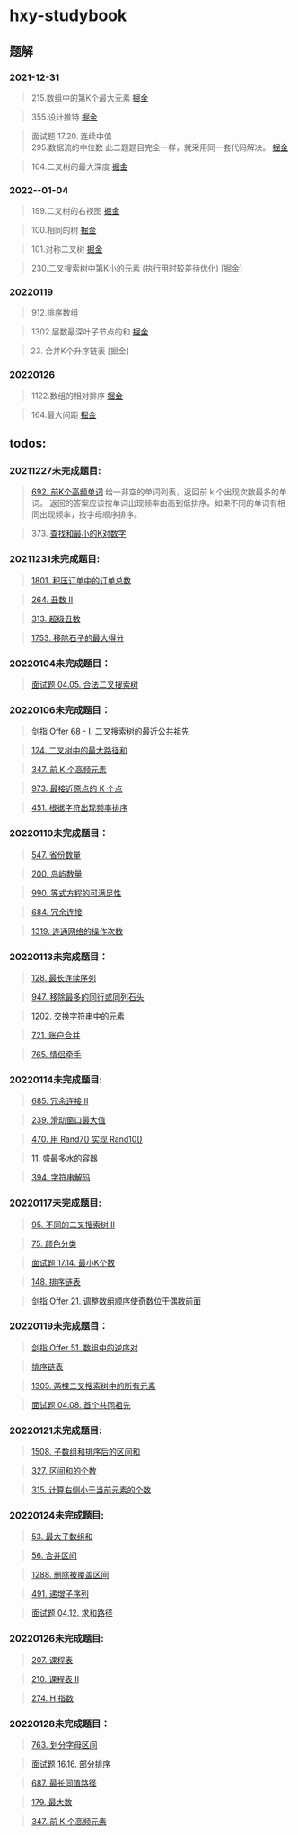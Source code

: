 # hxy-studybook
## 题解

### 2021-12-31
>215.数组中的第K个最大元素
[掘金](https://juejin.cn/post/7049151599825911839/)


>355.设计推特
[掘金](https://juejin.cn/post/7047866641115250719/)

>面试题 17.20. 连续中值          
>295.数据流的中位数
此二题题目完全一样，就采用同一套代码解决。
[掘金](https://juejin.cn/post/7047874611362398238/)

>104.二叉树的最大深度
[掘金](https://juejin.cn/post/7049150659924328456/)

### 2022--01-04
>199.二叉树的右视图
[掘金](https://juejin.cn/post/7049228331497046053/)

>100.相同的树
[掘金](https://juejin.cn/post/7049240202023272461/)

>101.对称二叉树
[掘金](https://juejin.cn/post/7049390800202891272/)

>230.二叉搜索树中第K小的元素 (执行用时较差待优化)
[掘金] 

### 20220119
>912.排序数组

>1302.层数最深叶子节点的和
[掘金](https://juejin.cn/post/7055546115130654734/)

>23. 合并K个升序链表
[掘金]

### 20220126

>1122.数组的相对排序
[掘金](https://juejin.cn/post/7057406586561511437/)

>164.最大间距
[掘金](https://juejin.cn/post/7057410668583976973/)

## todos:


### 20211227未完成题目:


>[692. 前K个高频单词](https://leetcode-cn.com/problems/top-k-frequent-words/)
给一非空的单词列表，返回前 k 个出现次数最多的单词。
返回的答案应该按单词出现频率由高到低排序。如果不同的单词有相同出现频率，按字母顺序排序。

>373. [查找和最小的K对数字](https://leetcode-cn.com/problems/find-k-pairs-with-smallest-sums)


### 20211231未完成题目:
>[1801. 积压订单中的订单总数](https://leetcode-cn.com/problems/number-of-orders-in-the-backlog/)

>[264. 丑数 II](https://leetcode-cn.com/problems/ugly-number-ii/)

>[313. 超级丑数](https://leetcode-cn.com/problems/super-ugly-number/)

>[1753. 移除石子的最大得分](https://leetcode-cn.com/problems/maximum-score-from-removing-stones/)

### 20220104未完成题目：

>[面试题 04.05. 合法二叉搜索树](https://leetcode-cn.com/problems/legal-binary-search-tree-lcci/)

### 20220106未完成题目：
>[剑指 Offer 68 - I. 二叉搜索树的最近公共祖先](https://leetcode-cn.com/problems/er-cha-sou-suo-shu-de-zui-jin-gong-gong-zu-xian-lcof/)

>[124. 二叉树中的最大路径和](https://leetcode-cn.com/problems/binary-tree-maximum-path-sum/)

>[347. 前 K 个高频元素](https://leetcode-cn.com/problems/top-k-frequent-elements/)

>[973. 最接近原点的 K 个点](https://leetcode-cn.com/problems/k-closest-points-to-origin/)

>[451. 根据字符出现频率排序](https://leetcode-cn.com/problems/sort-characters-by-frequency/)


### 20220110未完成题目：

>[547. 省份数量](https://leetcode-cn.com/problems/number-of-provinces/)

>[200. 岛屿数量](https://leetcode-cn.com/problems/number-of-islands/)

>[990. 等式方程的可满足性](https://leetcode-cn.com/problems/satisfiability-of-equality-equations/)

>[684. 冗余连接](https://leetcode-cn.com/problems/redundant-connection/)

>[1319. 连通网络的操作次数](https://leetcode-cn.com/problems/number-of-operations-to-make-network-connected/)

### 20220113未完成题目：

>[128. 最长连续序列](https://leetcode-cn.com/problems/longest-consecutive-sequence/)

>[947. 移除最多的同行或同列石头](https://leetcode-cn.com/problems/most-stones-removed-with-same-row-or-column/)

>[1202. 交换字符串中的元素](https://leetcode-cn.com/problems/smallest-string-with-swaps/)

>[721. 账户合并](https://leetcode-cn.com/problems/accounts-merge/)

>[765. 情侣牵手](https://leetcode-cn.com/problems/couples-holding-hands/)

### 20220114未完成题目:
>[685. 冗余连接 II](https://leetcode-cn.com/problems/redundant-connection-ii/)

>[239. 滑动窗口最大值](https://leetcode-cn.com/problems/sliding-window-maximum/)

>[470. 用 Rand7() 实现 Rand10()](https://leetcode-cn.com/problems/implement-rand10-using-rand7/)

>[11. 盛最多水的容器](https://leetcode-cn.com/problems/container-with-most-water/)

>[394. 字符串解码](https://leetcode-cn.com/problems/decode-string/)

### 20220117未完成题目:

>[95. 不同的二叉搜索树 II](https://leetcode-cn.com/problems/unique-binary-search-trees-ii/)

>[75. 颜色分类](https://leetcode-cn.com/problems/sort-colors/)

>[面试题 17.14. 最小K个数](https://leetcode-cn.com/problems/smallest-k-lcci/)

>[148. 排序链表](https://leetcode-cn.com/problems/sort-list/)

>[剑指 Offer 21. 调整数组顺序使奇数位于偶数前面](https://leetcode-cn.com/problems/diao-zheng-shu-zu-shun-xu-shi-qi-shu-wei-yu-ou-shu-qian-mian-lcof/)

### 20220119未完成题目：

>[剑指 Offer 51. 数组中的逆序对](https://leetcode-cn.com/problems/shu-zu-zhong-de-ni-xu-dui-lcof/)

>[排序链表](https://leetcode-cn.com/problems/sort-list/)

>[1305. 两棵二叉搜索树中的所有元素](https://leetcode-cn.com/problems/all-elements-in-two-binary-search-trees/)

>[面试题 04.08. 首个共同祖先](https://leetcode-cn.com/problems/first-common-ancestor-lcci/)

### 20220121未完成题目:

>[1508. 子数组和排序后的区间和](https://leetcode-cn.com/problems/range-sum-of-sorted-subarray-sums/)

>[327. 区间和的个数](https://leetcode-cn.com/problems/count-of-range-sum/)

>[315. 计算右侧小于当前元素的个数](https://leetcode-cn.com/problems/count-of-smaller-numbers-after-self/)

### 20220124未完成题目:
>[53. 最大子数组和](https://leetcode-cn.com/problems/maximum-subarray/)

>[56. 合并区间](https://leetcode-cn.com/problems/merge-intervals/)

>[1288. 删除被覆盖区间](https://leetcode-cn.com/problems/remove-covered-intervals/)

>[491. 递增子序列](https://leetcode-cn.com/problems/increasing-subsequences/)

>[面试题 04.12. 求和路径](https://leetcode-cn.com/problems/paths-with-sum-lcci/)

### 20220126未完成题目:

>[207. 课程表](https://leetcode-cn.com/problems/course-schedule/)

>[210. 课程表 II](https://leetcode-cn.com/problems/course-schedule-ii/)

>[274. H 指数](https://leetcode-cn.com/problems/h-index/)

### 20220128未完成题目：

>[763. 划分字母区间](https://leetcode-cn.com/problems/partition-labels/)

>[面试题 16.16. 部分排序](https://leetcode-cn.com/problems/sub-sort-lcci/)

>[687. 最长同值路径](https://leetcode-cn.com/problems/longest-univalue-path/)

>[179. 最大数](https://leetcode-cn.com/problems/largest-number/)

>[347. 前 K 个高频元素](https://leetcode-cn.com/problems/top-k-frequent-elements/)
